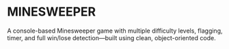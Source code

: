 # MINESWEEPER
A console-based Minesweeper game with multiple difficulty levels, flagging, timer, and full win/lose detection—built using clean, object-oriented code.
